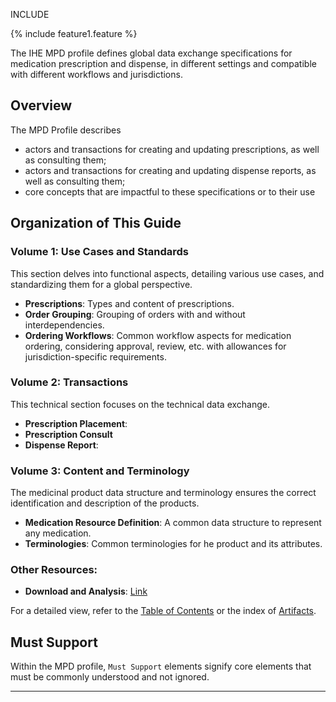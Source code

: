 INCLUDE

{% include feature1.feature %}


The IHE MPD profile defines global data exchange specifications for medication prescription and dispense, in different settings and compatible with different workflows and jurisdictions.

## Overview

The MPD Profile describes 
* actors and transactions for creating and updating prescriptions, as well as consulting them;
* actors and transactions for creating and updating dispense reports, as well as consulting them;
* core concepts that are impactful to these specifications or to their use




## Organization of This Guide 

### Volume 1: Use Cases and Standards

This section delves into functional aspects, detailing various use cases, and standardizing them for a global perspective.

- **Prescriptions**: Types and content of prescriptions.
- **Order Grouping**: Grouping of orders with and without interdependencies.
- **Ordering Workflows**: Common workflow aspects for medication ordering, considering approval, review, etc. with allowances for jurisdiction-specific requirements.

### Volume 2: Transactions

This technical section focuses on the technical data exchange.

- **Prescription Placement**:
- **Prescription Consult**
- **Dispense Report**: 

### Volume 3: Content and Terminology

The medicinal product data structure and terminology ensures the correct identification and description of the products.

- **Medication Resource Definition**: A common data structure to represent any medication.
- **Terminologies**: Common terminologies for he product and its attributes.

### Other Resources:

- **Download and Analysis**: [Link](download_mpd.html)

For a detailed view, refer to the [Table of Contents](toc_mpd.html) or the index of [Artifacts](artifacts.html).

## Must Support

Within the MPD profile, `Must Support` elements signify core elements that must be commonly understood and not ignored.

---

